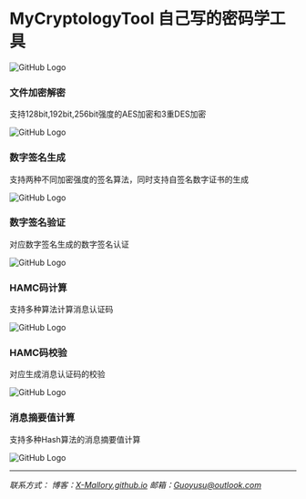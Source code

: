 
# MyCryptologyTool 自己写的密码学工具
![GitHub Logo](./效果/主界面.PNG "主界面") 

### 文件加密解密
支持128bit,192bit,256bit强度的AES加密和3重DES加密

![GitHub Logo](./效果/文件加密解密.PNG "文件加密解密") 

### 数字签名生成
支持两种不同加密强度的签名算法，同时支持自签名数字证书的生成

![GitHub Logo](./效果/数字签名生成.PNG "数字签名生成") 

### 数字签名验证
对应数字签名生成的数字签名认证

![GitHub Logo](./效果/数字签名认证1.PNG "数字签名认证") 

### HAMC码计算
支持多种算法计算消息认证码

![GitHub Logo](./效果/HAMC计算.PNG "HAMC计算")

### HAMC码校验
对应生成消息认证码的校验

![GitHub Logo](./效果/HMAC校验.PNG "HMAC校验")


### 消息摘要值计算
支持多种Hash算法的消息摘要值计算

![GitHub Logo](./效果/hash.PNG "HASH")

***

*联系方式：*
*博客：[X-Mallory.github.io](https://x-mallory.github.io/)*
*邮箱：Guoyusu@outlook.com*
